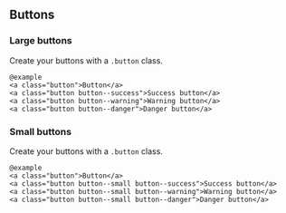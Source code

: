 ## Buttons

### Large buttons
Create your buttons with a `.button` class.

	@example
	<a class="button">Button</a>
	<a class="button button--success">Success button</a>
	<a class="button button--warning">Warning button</a>
	<a class="button button--danger">Danger button</a>

### Small buttons
Create your buttons with a `.button` class.

	@example
	<a class="button">Button</a>
	<a class="button button--small button--success">Success button</a>
	<a class="button button--small button--warning">Warning button</a>
	<a class="button button--small button--danger">Danger button</a>
